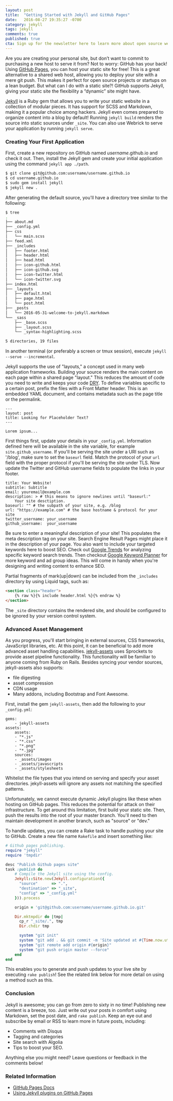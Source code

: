 ```yaml
---
layout: post
title:  "Getting Started with Jekyll and GitHub Pages"
date:   2016-08-27 19:35:27 -0700
category: jekyll
tags: jekyll
comments: true
published: true
cta: Sign up for the newsletter here to learn more about open source web development!
---
```


Are you are creating your personal site, but don’t want to commit to purchasing a new host to serve it from? Not to worry: GitHub has your back! Using [GitHub Pages](https://pages.github.com/), you can host your static site for free! This is a great alternative to a shared web host, allowing you to deploy your site with a mere git push. This makes it perfect for open source projects or startups on a lean budget. But what can I do with a static site?! GitHub supports Jekyll, giving your static site the flexibility a “dynamic” site might have.

[Jekyll](https://jekyllrb.com/) is a Ruby gem that allows you to write your static website in a collection of modular pieces. It has support for SCSS and Markdown, making it a popular choice among hackers. Jekyll even comes prepared to organize content into a blog by default! Running `jekyll build` renders the source into static sources under `_site`. You can also use Webrick to serve your application by running `jekyll serve`.

### Creating Your First Application
First, create a new repository on GitHub named _username_.github.io and check it out. Then, install the Jekyll gem and create your initial application using the command `jekyll app ./path`.


```bash
$ git clone git@github.com:username/username.github.io
$ cd username.github.io
$ sudo gem install jekyll
$ jekyll new .
```

After generating the default source, you'll have a directory tree similar to the following:

```bash
$ tree
.
├── about.md
├── _config.yml
├── css
│   └── main.scss
├── feed.xml
├── _includes
│   ├── footer.html
│   ├── header.html
│   ├── head.html
│   ├── icon-github.html
│   ├── icon-github.svg
│   ├── icon-twitter.html
│   └── icon-twitter.svg
├── index.html
├── _layouts
│   ├── default.html
│   ├── page.html
│   └── post.html
├── _posts
│   └── 2016-05-31-welcome-to-jekyll.markdown
└── _sass
    ├── _base.scss
    ├── _layout.scss
    └── _syntax-highlighting.scss

5 directories, 19 files
```

In another terminal (or preferably a screen or tmux session), execute `jekyll --serve --incremental`.

Jekyll supports the use of "layouts," a concept used in many web application frameworks. Building your source renders the main content on each page within a shared page "layout." This reduces the amount of code you need to write and keeps your code [DRY](https://en.wikipedia.org/wiki/Don%27t_repeat_yourself). To define variables specific to a certain post, prefix the files with a Front Matter header. This is an embedded YAML document, and contains metadata such as the page title or the permalink.

```
---
layout: post
title: Looking for Placeholder Text?
---

Lorem ipsum...
```
First things first, update your details in your `_config.yml`. Information defined here will be available in the site variable, for example `site.github_username`. If you'll be serving the site under a URI such as '/blog', make sure to set the `baseurl` field. Match the protocol of your `url` field with the proper protocol if you'll be serving the site under TLS. Now update the Twitter and GitHub username fields to populate the links in your footer.

```
title: Your Website!
subtitle: Subtitle
email: youremail@example.com
description: > # this means to ignore newlines until "baseurl:"
    Your site desctiption.
baseurl: "" # the subpath of your site, e.g. /blog
url: "https://example.com" # the base hostname & protocol for your site
twitter_username: your_username
github_username:  your_username
```
Be sure to enter a meaningful description of your site! This populates the meta description tag on your site. Search Engine Result Pages might place it in the description of your page. You also want to include your targeted keywords here to boost SEO. Check out [Google Trends](https://google.com/trends) for analyzing specific keyword search trends. Then checkout [Google Keyword Planner](https://adwords.google.com/KeywordPlanner) for more keyword and ad group ideas. This will come in handy when you're designing and writing content to enhance SEO.

Partial fragments of mark(up\|down) can be included from the `_includes` directory by using Liquid tags, such as:

```html
<section class="header">
    {% raw %}{% include header.html %}{% endraw %}
</section>
```

 The `_site` directory contains the rendered site, and should be configured to be ignored by your version control system.

### Advanced Asset Management
As you progress, you'll start bringing in external sources, CSS frameworks, JavaScript libraries, etc. At this point, it can be beneficial to add more advanced asset handling capabilities. [jekyll-assets](https://github.com/jekyll/jekyll-assets) uses Sprockets to provide asset pipeline functionality. This functionality will be familiar to anyone coming from Ruby on Rails. Besides syncing your vendor sources, jekyll-assets also supports:

* file digesting
* asset compression
* CDN usage
* Many addons, including Bootstrap and Font Awesome.

First, install the gem `jekyll-assets`, then add the following to your `_config.yml`:

```
gems:
    - jekyll-assets
assets:
    assets:
    - "*.js"
    - "*.css"
    - "*.png"
    - "*.jpg"
    sources:
    - _assets/images
    - _assets/javascripts
    - _assets/stylesheets
```
Whitelist the file types that you intend on serving and specify your asset directories. jekyll-assets will ignore any assets not matching the specified patterns.

Unfortunately, we cannot execute dynamic Jekyll plugins like these when hosting on GitHub pages. This reduces the potential for attack on their infrastructure. To get around this limitation, first build your static site. Then, push the results into the root of your master branch. You'll need to then maintain development in another branch, such as "source" or "dev."

To handle updates, you can create a Rake task to handle pushing your site to GitHub. Create a new file name `Rakefile` and insert something like:

```ruby
# Github pages publishing.
require "jekyll"
require 'tmpdir'

desc "Publish Github pages site"
task :publish do
    # Compile the Jekyll site using the config.
    Jekyll::Site.new(Jekyll.configuration({
      "source"      => ".",
      "destination" => "_site",
      "config" => "_config.yml"
    })).process

    origin = 'git@github.com:username/username.github.io.git'

    Dir.mktmpdir do |tmp|
      cp_r "_site/.", tmp
      Dir.chdir tmp

      system "git init"
      system "git add . && git commit -m 'Site updated at #{Time.now.utc}'"
      system "git remote add origin #{origin}"
      system "git push origin master --force"
    end
end
```
This enables you to generate and push updates to your live site by executing `rake publish`! See the related link below for more detail on using a method such as this.

### Conclusion
Jekyll is awesome; you can go from zero to sixty in no time! Publishing new content is a breeze, too. Just write out your posts in comfort using Markdown, set the post date, and `rake publish`. Keep an eye out and subscribe by email or RSS to learn more in future posts, including:

* Comments with Disqus
* Tagging and categories
* Site search with Algolia
* Tips to boost your SEO.

Anything else you might need? Leave questions or feedback in the comments below!

### Related Information
* [GitHub Pages Docs](https://help.github.com/categories/github-pages-basics/)
* [Using Jekyll plugins on GitHub Pages](http://ixti.net/software/2013/01/28/using-jekyll-plugins-on-github-pages.html)
